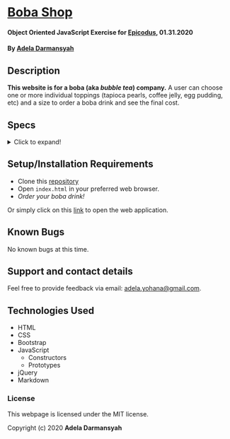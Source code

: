 # [Boba Shop](https://github.com/ayohana/boba-shop.git/)

#### Object Oriented JavaScript Exercise for [Epicodus](https://www.epicodus.com/), 01.31.2020

#### By [**Adela Darmansyah**](https://ayohana.github.io/portfolio/)

## Description

**This website is for a boba (aka _bubble tea_) company.** A user can choose one or more individual toppings (tapioca pearls, coffee jelly, egg pudding, etc) and a size to order a boba drink and see the final cost.

## Specs

<details>
  <summary>Click to expand!</summary>

| Spec | Input | Output |
| :-------------     | :------------- | :------------- |
| **Homepage** | User accesses index.html | Homepage with user input form |
| **Program Gathers User Input for a Topping** | `Checked Checkbox:` "Tapioca Pearls" | `Console:` "Tapioca Pearls" |
| **Program Gathers User Input for Multiple Toppings** | `Checked Checkbox:` "Tapioca Pearls", "Egg pudding" | `Console:` "Tapioca Pearls", "Egg pudding" |
| **Program Displays the Return Output of Toppings** | `Checked Checkbox:` "Tapioca Pearls", "Egg pudding" | "Tapioca Pearls", "Egg pudding" |
| **Program Gathers User Input for a Size**| `Checked Radio:` "Small" | `Console:` "Small" |
| **Program Displays the Return Output of a Size**| `Checked Radio:` "Small" | "Small" |
| **Program Saves a Drink Order in a Constructor**| `Checked Checkbox:` "Tapioca Pearls" <br> `Checked Radio:` "Small" | `Console:` testDrink = {<br>toppings: ["Tapioca Pearls"], <br>size: "Small"<br>} |
| **Program Displays the Estimated Price Before Checkout"**| `Checked Checkbox:` "Tapioca Pearls" <br> `Checked Radio:` "Small" | "$3.50" |
| **Program Confirms Items and Price on Checkout**| `Clicked Button:` "Checkout" | "Order Confirmation: A Small milk tea with Tapioca Pearls. Total = $3.50" |
</details>

## Setup/Installation Requirements

* Clone this [repository](https://github.com/ayohana/boba-shop.git/)
* Open `index.html` in your preferred web browser.
* _Order your boba drink!_

Or simply click on this [link](https://ayohana.github.io/boba-shop/) to open the web application.

## Known Bugs

No known bugs at this time.

## Support and contact details

Feel free to provide feedback via email: adela.yohana@gmail.com.

## Technologies Used

* HTML
* CSS
* Bootstrap
* JavaScript
  - Constructors
  - Prototypes
* jQuery
* Markdown

### License

This webpage is licensed under the MIT license.

Copyright (c) 2020 **Adela Darmansyah**